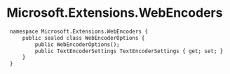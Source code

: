 # Microsoft.Extensions.WebEncoders

``` diff
 namespace Microsoft.Extensions.WebEncoders {
     public sealed class WebEncoderOptions {
         public WebEncoderOptions();
         public TextEncoderSettings TextEncoderSettings { get; set; }
     }
 }
```

